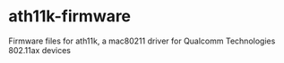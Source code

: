 # ath11k-firmware
Firmware files for ath11k, a mac80211 driver for Qualcomm Technologies 802.11ax devices
